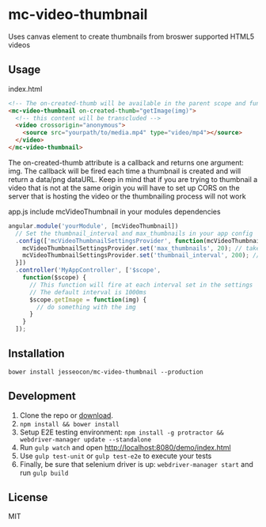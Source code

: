 # mc-video-thumbnail

Uses canvas element to create thumbnails from broswer supported
HTML5 videos

## Usage
index.html
```html
<!-- The on-created-thumb will be available in the parent scope and function should be defined there -->
<mc-video-thumbnail on-created-thumb="getImage(img)">
  <!-- this content will be transcluded -->
  <video crossorigin="anonymous">
    <source src="yourpath/to/media.mp4" type="video/mp4"></source>
  </video>
</mc-video-thumbnail>
```
The on-created-thumb attribute is a callback and returns one argument: img.
The callback will be fired each time a thumbnail is created and will return a data/png dataURL.
Keep in mind that if you are trying to thumbnail a video that is not at the same origin
you will have to set up CORS on the server that is hosting the video or the thumbnailing process
will not work

app.js
include mcVideoThumbnail in your modules dependencies
```javascript
angular.module('yourModule', [mcVideoThumbnail])
  // Set the thumbnail_interval and max_thumbnails in your app config
  .config(['mcVideoThumbnailSettingsProvider', function(mcVideoThumbnailSettingsProvider) {
    mcVideoThumbnailSettingsProvider.set('max_thumbnails', 20); // takes integer
    mcVideoThumbnailSettingsProvider.set('thumbnail_interval', 200); // takes integer -- in milliseconds
  }])
  .controller('MyAppController', ['$scope',
    function($scope) {
      // This function will fire at each interval set in the settings
      // The default interval is 1000ms
      $scope.getImage = function(img) {
        // do something with the img
      }
    }
  ]);
```

## Installation

```console
bower install jesseocon/mc-video-thumbnail --production
```

## Development

1. Clone the repo or [download]().
2. ``npm install && bower install``
3. Setup E2E testing environment: ``npm install -g protractor && webdriver-manager update --standalone``
4. Run ``gulp watch`` and open [http://localhost:8080/demo/index.html](http://localhost:8080/demo/index.html)
5. Use ``gulp test-unit`` or ``gulp test-e2e`` to execute your tests
6. Finally, be sure that selenium driver is up: ``webdriver-manager start`` and run ``gulp build``

## License

MIT
